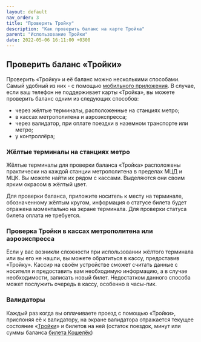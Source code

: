 ```yaml
---
layout: default
nav_order: 3
title: "Проверить Тройку"
description: "Как проверить баланс на карте Тройка"
parent: "Использование Тройки"
date: 2022-05-06 16:11:00 +0300
---
```


## Проверить баланс «Тройки»

Проверить «Тройку» и её баланс можно несколькими способами. Самый удобный из них - с помощью
[мобильного приложения](/troika/apps/). В случае, если ваш телефон не поддерживает карты
«Тройка», вы можете проверить баланс одним из следующих способов:

- через жёлтые терминалы, расположенные на станциях метро;
- в кассах метрополитена и аэроэкспресса;
- через валидатор, при оплате поездки в наземном транспорте или метро;
- у контроллёра;

### Жёлтые терминалы на станциях метро

Жёлтые терминалы для проверки баланса «Тройка» расположены практически на каждой станции метрополитена в пределах МЦД и МЦК.
Вы можете найти их рядом с кассами. Выделяются они своим ярким окрасом в жёлтый цвет.

Для проверки баланса, приложите носитель к месту на терминале, обозначенному жёлтым кругом, информация о статусе
билета будет отражена моментально на экране терминала. Для проверки статуса билета оплата не требуется.

### Проверка Тройки в кассах метрополитена или аэроэкспресса

Если у вас возникли сложности при использовании жёлтого терминала или вы его не нашли, вы можете обратиться в кассу,
предоставив «Тройку». Кассир на своём устройстве сможет считать данные с носителя и предоставить вам необходимую информацию,
а в случае необходимости, записать новый билет. Недостатком данного способа может послужить очередь в кассу, особенно
в часы-пик.

### Валидаторы

Каждый раз когда вы оплачиваете проезд с помощью «Тройки», прислоняя её к валидатору, на экране валидатора отражается
текущее состояние «[Тройки](https://wiki.supertroika.ru/)» и билетов на ней (остаток поездок, минут или суммы баланса [билета Кошелёк](/troika/tickets/purse/))
